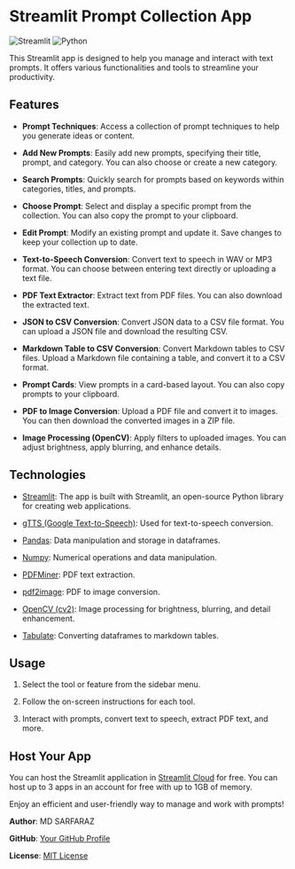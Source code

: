 # Streamlit Prompt Collection App

![Streamlit](https://img.shields.io/badge/Streamlit-0.0%20%7C%201.0%20%7C%202.0-brightgreen)
![Python](https://img.shields.io/badge/Python-3.6%20%7C%203.7%20%7C%203.8%20%7C%203.9-blue)

This Streamlit app is designed to help you manage and interact with text prompts. It offers various functionalities and tools to streamline your productivity.

## Features

- **Prompt Techniques**: Access a collection of prompt techniques to help you generate ideas or content.

- **Add New Prompts**: Easily add new prompts, specifying their title, prompt, and category. You can also choose or create a new category.

- **Search Prompts**: Quickly search for prompts based on keywords within categories, titles, and prompts.

- **Choose Prompt**: Select and display a specific prompt from the collection. You can also copy the prompt to your clipboard.

- **Edit Prompt**: Modify an existing prompt and update it. Save changes to keep your collection up to date.

- **Text-to-Speech Conversion**: Convert text to speech in WAV or MP3 format. You can choose between entering text directly or uploading a text file.

- **PDF Text Extractor**: Extract text from PDF files. You can also download the extracted text.

- **JSON to CSV Conversion**: Convert JSON data to a CSV file format. You can upload a JSON file and download the resulting CSV.

- **Markdown Table to CSV Conversion**: Convert Markdown tables to CSV files. Upload a Markdown file containing a table, and convert it to a CSV format.

- **Prompt Cards**: View prompts in a card-based layout. You can also copy prompts to your clipboard.

- **PDF to Image Conversion**: Upload a PDF file and convert it to images. You can then download the converted images in a ZIP file.

- **Image Processing (OpenCV)**: Apply filters to uploaded images. You can adjust brightness, apply blurring, and enhance details.

## Technologies

- [Streamlit](https://streamlit.io/): The app is built with Streamlit, an open-source Python library for creating web applications.

- [gTTS (Google Text-to-Speech)](https://pypi.org/project/gTTS/): Used for text-to-speech conversion.

- [Pandas](https://pandas.pydata.org/): Data manipulation and storage in dataframes.

- [Numpy](https://numpy.org/): Numerical operations and data manipulation.

- [PDFMiner](https://pdfminersix.readthedocs.io/en/latest/): PDF text extraction.

- [pdf2image](https://github.com/Belval/pdf2image): PDF to image conversion.

- [OpenCV (cv2)](https://opencv.org/): Image processing for brightness, blurring, and detail enhancement.

- [Tabulate](https://pypi.org/project/tabulate/): Converting dataframes to markdown tables.

## Usage

1. Select the tool or feature from the sidebar menu.

2. Follow the on-screen instructions for each tool.

3. Interact with prompts, convert text to speech, extract PDF text, and more.

## Host Your App

You can host the Streamlit application in [Streamlit Cloud](https://streamlit.io/cloud) for free. You can host up to 3 apps in an account for free with up to 1GB of memory.

Enjoy an efficient and user-friendly way to manage and work with prompts!

**Author**: MD SARFARAZ 

**GitHub**: [Your GitHub Profile](https://github.com/sarfarazit08)

**License**: [MIT License](LICENSE)
